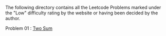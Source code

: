 The following directory contains all the Leetcode Problems
marked under the "Low" difficulty rating by the website or
having been decided by the author. 

Problem 01 : [Two Sum](https://leetcode.com/problems/two-sum/)

